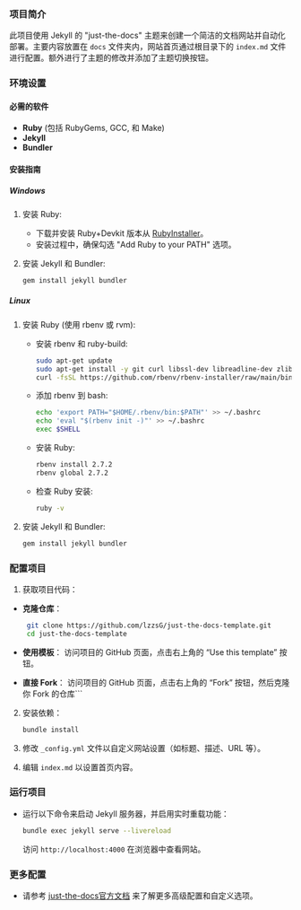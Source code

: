### 项目简介

此项目使用 Jekyll 的 "just-the-docs" 主题来创建一个简洁的文档网站并自动化部署。主要内容放置在 `docs` 文件夹内，网站首页通过根目录下的 `index.md` 文件进行配置。额外进行了主题的修改并添加了主题切换按钮。

### 环境设置

#### 必需的软件

- **Ruby** (包括 RubyGems, GCC, 和 Make)
- **Jekyll**
- **Bundler**

#### 安装指南

##### Windows

1. 安装 Ruby:

   - 下载并安装 Ruby+Devkit 版本从 [RubyInstaller](https://rubyinstaller.org/downloads/)。
   - 安装过程中，确保勾选 "Add Ruby to your PATH" 选项。

2. 安装 Jekyll 和 Bundler:

   ```bash
   gem install jekyll bundler
   ```

##### Linux

1. 安装 Ruby (使用 rbenv 或 rvm):

   - 安装 rbenv 和 ruby-build:

     ```bash
     sudo apt-get update
     sudo apt-get install -y git curl libssl-dev libreadline-dev zlib1g-dev autoconf bison build-essential libyaml-dev libreadline-dev libncurses5-dev libffi-dev libgdbm-dev
     curl -fsSL https://github.com/rbenv/rbenv-installer/raw/main/bin/rbenv-installer | bash
     ```

   - 添加 rbenv 到 bash:

     ```bash
     echo 'export PATH="$HOME/.rbenv/bin:$PATH"' >> ~/.bashrc
     echo 'eval "$(rbenv init -)"' >> ~/.bashrc
     exec $SHELL
     ```

   - 安装 Ruby:

     ```bash
     rbenv install 2.7.2
     rbenv global 2.7.2
     ```

   - 检查 Ruby 安装:

     ```bash
     ruby -v
     ```

2. 安装 Jekyll 和 Bundler:

   ```bash
   gem install jekyll bundler
   ```

### 配置项目

1. 获取项目代码：

- **克隆仓库**：

  ```bash
   git clone https://github.com/lzzsG/just-the-docs-template.git
   cd just-the-docs-template
  ```

- **使用模板**： 访问项目的 GitHub 页面，点击右上角的 “Use this template” 按钮。

- **直接 Fork**： 访问项目的 GitHub 页面，点击右上角的 “Fork” 按钮，然后克隆你 Fork 的仓库```


2. 安装依赖：

   ```bash
   bundle install
   ```

3. 修改 `_config.yml` 文件以自定义网站设置（如标题、描述、URL 等）。

4. 编辑 `index.md` 以设置首页内容。

### 运行项目

- 运行以下命令来启动 Jekyll 服务器，并启用实时重载功能：

  ```bash
  bundle exec jekyll serve --livereload
  ```

  访问 `http://localhost:4000` 在浏览器中查看网站。

### 更多配置

- 请参考 [just-the-docs官方文档](https://just-the-docs.com/) 来了解更多高级配置和自定义选项。

